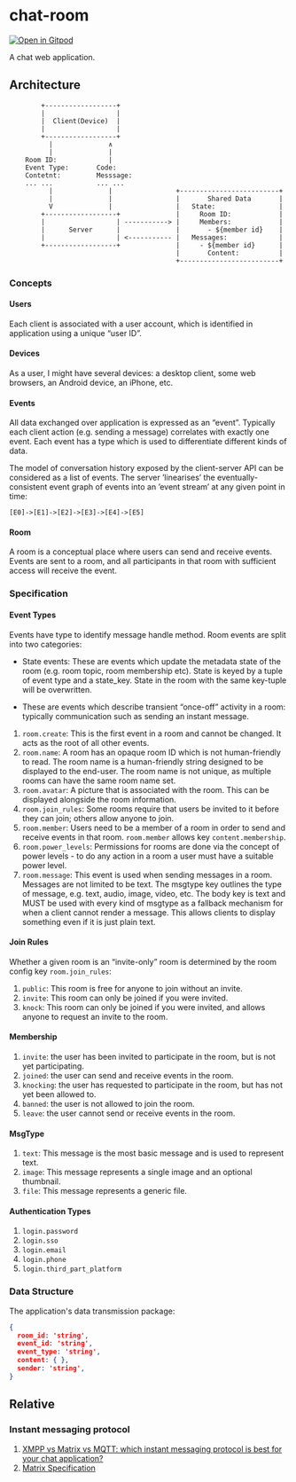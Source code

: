 # chat-room

[![Open in Gitpod](https://img.shields.io/badge/gitpod-online%20code-brightgreen)](https://gitpod.io/#https://github.com/y-t99/chat-room)

A chat web application.

## Architecture

```
        +------------------+
        |                  |
        |  Client(Device)  |
        |                  |
        +------------------+
          |              ∧
          |              |
    Room ID:             |
    Event Type:       Code:               
    Contetnt:         Messsage:           
    ... ...           ... ...             
          |              |                +-------------------------+
          |              |                |       Shared Data       |
          V              |                |   State:                |
        +------------------+              |     Room ID:            |
        |                  | -----------> |     Members:            |
        |      Server      |              |       - ${member id}    |
        |                  | <----------- |   Messages:             |
        +------------------+              |     - ${member id}      |
                                          |       Content:          |
                                          +-------------------------+     
```

### Concepts

#### Users

Each client is associated with a user account, which is identified in application using a unique “user ID”.

#### Devices

As a user, I might have several devices: a desktop client, some web browsers, an Android device, an iPhone, etc. 

#### Events

All data exchanged over application is expressed as an “event”. Typically each client action (e.g. sending a message) correlates with exactly one event. Each event has a type which is used to differentiate different kinds of data. 

The model of conversation history exposed by the client-server API can be considered as a list of events. The server ’linearises’ the eventually-consistent event graph of events into an ’event stream’ at any given point in time:

```
[E0]->[E1]->[E2]->[E3]->[E4]->[E5]
```

#### Room

A room is a conceptual place where users can send and receive events. Events are sent to a room, and all participants in that room with sufficient access will receive the event. 

### Specification

#### Event Types

Events have type to identify message handle method. Room events are split into two categories: 

- State events: These are events which update the metadata state of the room (e.g. room topic, room membership etc). State is keyed by a tuple of event type and a state_key. State in the room with the same key-tuple will be overwritten.

- These are events which describe transient “once-off” activity in a room: typically communication such as sending an instant message.

1. `room.create`: This is the first event in a room and cannot be changed. It acts as the root of all other events.
2. `room.name`: A room has an opaque room ID which is not human-friendly to read. The room name is a human-friendly string designed to be displayed to the end-user. The room name is not unique, as multiple rooms can have the same room name set. 
3. `room.avatar`: A picture that is associated with the room. This can be displayed alongside the room information.
4. `room.join_rules`: Some rooms require that users be invited to it before they can join; others allow anyone to join.
5. `room.member`: Users need to be a member of a room in order to send and receive events in that room. `room.member` allows key `content.membership`.
6. `room.power_levels`: Permissions for rooms are done via the concept of power levels - to do any action in a room a user must have a suitable power level. 
7. `room.message`: This event is used when sending messages in a room. Messages are not limited to be text. The msgtype key outlines the type of message, e.g. text, audio, image, video, etc. The body key is text and MUST be used with every kind of msgtype as a fallback mechanism for when a client cannot render a message. This allows clients to display something even if it is just plain text.

#### Join Rules

Whether a given room is an “invite-only” room is determined by the room config key `room.join_rules`:

1. `public`: This room is free for anyone to join without an invite.
2. `invite`: This room can only be joined if you were invited.
3. `knock`: This room can only be joined if you were invited, and allows anyone to request an invite to the room.

#### Membership

1. `invite`: the user has been invited to participate in the room, but is not yet participating.
2. `joined`: the user can send and receive events in the room.
3. `knocking`: the user has requested to participate in the room, but has not yet been allowed to.
4. `banned`: the user is not allowed to join the room.
5. `leave`: the user cannot send or receive events in the room.

#### MsgType

1. `text`: This message is the most basic message and is used to represent text.
2. `image`: This message represents a single image and an optional thumbnail.
3. `file`: This message represents a generic file.

#### Authentication Types

1. `login.password`
2. `login.sso`
3. `login.email`
4. `login.phone`
5. `login.third_part_platform`

### Data Structure

The application's data transmission package:

```json
{
  room_id: 'string',
  event_id: 'string',
  event_type: 'string',
  content: { },
  sender: 'string',
}
```

## Relative

### Instant messaging protocol

1. [XMPP vs Matrix vs MQTT: which instant messaging protocol is best for your chat application?](https://www.rst.software/blog/xmpp-vs-matrix-vs-mqtt-which-instant-messaging-protocol-is-best-for-your-chat-application)
2. [Matrix Specification](https://spec.matrix.org)